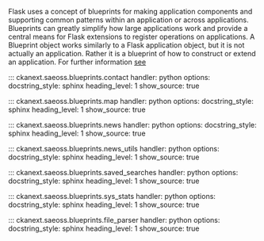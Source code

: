 Flask uses a concept of blueprints for making application components and supporting common patterns within an application or across applications. 
Blueprints can greatly simplify how large applications work and provide a central means for Flask extensions to register
operations on applications. A Blueprint object works similarly to a Flask application object, but it is not actually an application.
Rather it is a blueprint of how to construct or extend an application. For further information [see](https://flask.palletsprojects.com/en/2.3.x/blueprints/)

::: ckanext.saeoss.blueprints.contact
    handler: python
    options:
        docstring_style: sphinx
        heading_level: 1
        show_source: true


::: ckanext.saeoss.blueprints.map
    handler: python
    options:
        docstring_style: sphinx
        heading_level: 1
        show_source: true


::: ckanext.saeoss.blueprints.news
    handler: python
    options:
        docstring_style: sphinx
        heading_level: 1
        show_source: true


::: ckanext.saeoss.blueprints.news_utils
    handler: python
    options:
        docstring_style: sphinx
        heading_level: 1
        show_source: true



::: ckanext.saeoss.blueprints.saved_searches
    handler: python
    options:
        docstring_style: sphinx
        heading_level: 1
        show_source: true


::: ckanext.saeoss.blueprints.sys_stats
    handler: python
    options:
        docstring_style: sphinx
        heading_level: 1
        show_source: true


::: ckanext.saeoss.blueprints.file_parser
    handler: python
    options:
        docstring_style: sphinx
        heading_level: 1
        show_source: true

